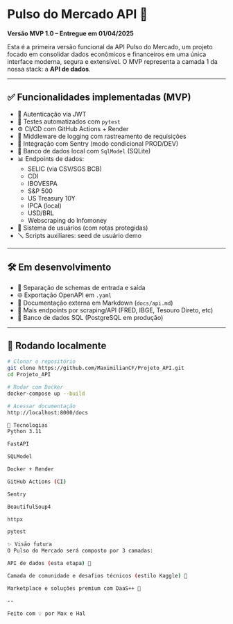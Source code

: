 # Pulso do Mercado API 🚀

**Versão MVP 1.0 – Entregue em 01/04/2025**

Esta é a primeira versão funcional da API Pulso do Mercado, um projeto focado em consolidar dados econômicos e financeiros em uma única interface moderna, segura e extensível. O MVP representa a camada 1 da nossa stack: a **API de dados**.

---

## ✅ Funcionalidades implementadas (MVP)

- 🔐 Autenticação via JWT
- 🧪 Testes automatizados com `pytest`
- ⚙️ CI/CD com GitHub Actions + Render
- 🧵 Middleware de logging com rastreamento de requisições
- 🐞 Integração com Sentry (modo condicional PROD/DEV)
- 🧠 Banco de dados local com `SqlModel` (SQLite)
- 📊 Endpoints de dados:
    - SELIC (via CSV/SGS BCB)
    - CDI
    - IBOVESPA
    - S&P 500
    - US Treasury 10Y
    - IPCA (local)
    - USD/BRL
    - Webscraping do Infomoney
- 👤 Sistema de usuários (com rotas protegidas)
- 🪛 Scripts auxiliares: seed de usuário demo

---

## 🛠️ Em desenvolvimento

- 🧩 Separação de schemas de entrada e saída
- 🌐 Exportação OpenAPI em `.yaml`
- 📄 Documentação externa em Markdown (`docs/api.md`)
- 🔎 Mais endpoints por scraping/API (FRED, IBGE, Tesouro Direto, etc)
- 🌱 Banco de dados SQL (PostgreSQL em produção)

---

## 📌 Rodando localmente

```bash
# Clonar o repositório
git clone https://github.com/MaximilianCF/Projeto_API.git
cd Projeto_API

# Rodar com Docker
docker-compose up --build

# Acessar documentação
http://localhost:8000/docs

🧬 Tecnologias
Python 3.11

FastAPI

SQLModel

Docker + Render

GitHub Actions (CI)

Sentry

BeautifulSoup4

httpx

pytest

✨ Visão futura
O Pulso do Mercado será composto por 3 camadas:

API de dados (esta etapa) 📡

Camada de comunidade e desafios técnicos (estilo Kaggle) 🤝

Marketplace e soluções premium com DaaS++ 💼

--

Feito com 💡 por Max e Hal